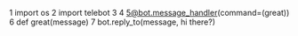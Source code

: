 1 import os
2 import telebot
3
4
5@bot.message_handler(command=(great))
6 def great(message)
7  bot.reply_to(message, hi there?)
